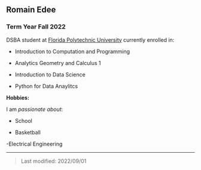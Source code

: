 ## Romain Edee

### Term Year Fall 2022

DSBA student at [Florida Polytechnic University](https://www.floridapoly.edu) currently enrolled in: 

- Introduction to Computation and Programming

- Analytics Geometry and Calculus 1

- Introduction to Data Science 

- Python for Data Anaylitcs 

**Hobbies:**

I am _passionate about_: 

- School

- Basketball

-Electrical Engineering 

***

> Last modified: 2022/09/01
